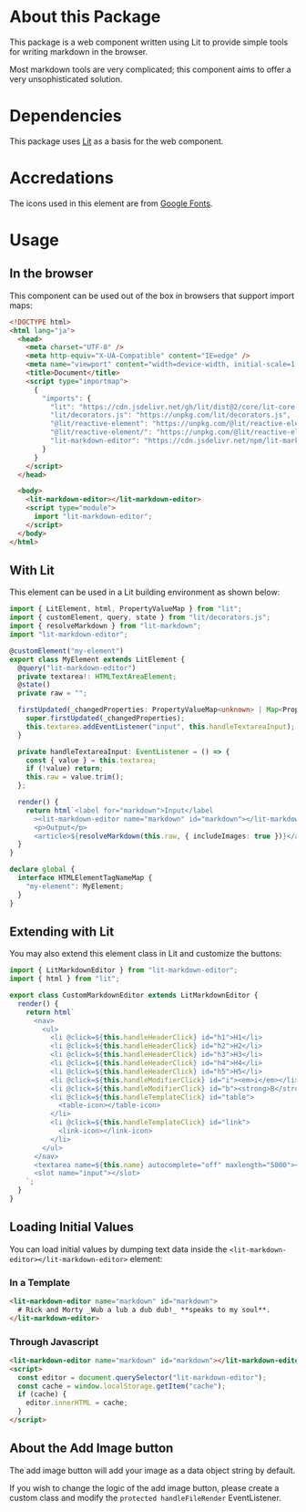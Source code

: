 # About this Package

This package is a web component written using Lit to provide simple tools for writing markdown in the browser.

Most markdown tools are very complicated; this component aims to offer a very unsophisticated solution.

# Dependencies

This package uses [Lit](https://lit.dev/) as a basis for the web component.

# Accredations

The icons used in this element are from [Google Fonts](https://fonts.google.com/).

# Usage

## In the browser

This component can be used out of the box in browsers that support import maps:

```html
<!DOCTYPE html>
<html lang="ja">
  <head>
    <meta charset="UTF-8" />
    <meta http-equiv="X-UA-Compatible" content="IE=edge" />
    <meta name="viewport" content="width=device-width, initial-scale=1.0" />
    <title>Document</title>
    <script type="importmap">
      {
        "imports": {
          "lit": "https://cdn.jsdelivr.net/gh/lit/dist@2/core/lit-core.min.js",
          "lit/decorators.js": "https://unpkg.com/lit/decorators.js",
          "@lit/reactive-element": "https://unpkg.com/@lit/reactive-element/reactive-element.js",
          "@lit/reactive-element/": "https://unpkg.com/@lit/reactive-element/",
          "lit-markdown-editor": "https://cdn.jsdelivr.net/npm/lit-markdown-editor@1.0.11/lib/index.js"
        }
      }
    </script>
  </head>

  <body>
    <lit-markdown-editor></lit-markdown-editor>
    <script type="module">
      import "lit-markdown-editor";
    </script>
  </body>
</html>
```

## With Lit

This element can be used in a Lit building environment as shown below:

```typescript
import { LitElement, html, PropertyValueMap } from "lit";
import { customElement, query, state } from "lit/decorators.js";
import { resolveMarkdown } from "lit-markdown";
import "lit-markdown-editor";

@customElement("my-element")
export class MyElement extends LitElement {
  @query("lit-markdown-editor")
  private textarea!: HTMLTextAreaElement;
  @state()
  private raw = "";

  firstUpdated(_changedProperties: PropertyValueMap<unknown> | Map<PropertyKey, unknown>) {
    super.firstUpdated(_changedProperties);
    this.textarea.addEventListener("input", this.handleTextareaInput);
  }

  private handleTextareaInput: EventListener = () => {
    const { value } = this.textarea;
    if (!value) return;
    this.raw = value.trim();
  };

  render() {
    return html`<label for="markdown">Input</label
      ><lit-markdown-editor name="markdown" id="markdown"></lit-markdown-editor>
      <p>Output</p>
      <article>${resolveMarkdown(this.raw, { includeImages: true })}</article>`;
  }
}

declare global {
  interface HTMLElementTagNameMap {
    "my-element": MyElement;
  }
}
```

## Extending with Lit

You may also extend this element class in Lit and customize the buttons:

```typescript
import { LitMarkdownEditor } from "lit-markdown-editor";
import { html } from "lit";

export class CustomMarkdownEditor extends LitMarkdownEditor {
  render() {
    return html`
      <nav>
        <ul>
          <li @click=${this.handleHeaderClick} id="h1">H1</li>
          <li @click=${this.handleHeaderClick} id="h2">H2</li>
          <li @click=${this.handleHeaderClick} id="h3">H3</li>
          <li @click=${this.handleHeaderClick} id="h4">H4</li>
          <li @click=${this.handleHeaderClick} id="h5">H5</li>
          <li @click=${this.handleModifierClick} id="i"><em>i</em></li>
          <li @click=${this.handleModifierClick} id="b"><strong>B</strong></li>
          <li @click=${this.handleTemplateClick} id="table">
            <table-icon></table-icon>
          </li>
          <li @click=${this.handleTemplateClick} id="link">
            <link-icon></link-icon>
          </li>
        </ul>
      </nav>
      <textarea name=${this.name} autocomplete="off" maxlength="5000"></textarea>
      <slot name="input"></slot>
    `;
  }
}
```

## Loading Initial Values

You can load initial values by dumping text data inside the `<lit-markdown-editor></lit-markdown-editor>` element:

### In a Template

```html
<lit-markdown-editor name="markdown" id="markdown">
  # Rick and Morty _Wub a lub a dub dub!_ **speaks to my soul**.
</lit-markdown-editor>
```

### Through Javascript

```html
<lit-markdown-editor name="markdown" id="markdown"></lit-markdown-editor>
<script>
  const editor = document.querySelector("lit-markdown-editor");
  const cache = window.localStorage.getItem("cache");
  if (cache) {
    editor.innerHTML = cache;
  }
</script>
```

## About the Add Image button

The add image button will add your image as a data object string by default.

If you wish to change the logic of the add image button, please create a custom class and modify the `protected handleFileRender` EventListener.

